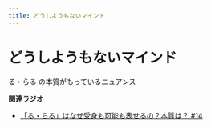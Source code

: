 ```yaml
---
title: どうしようもないマインド
---
```


# どうしようもないマインド


る・らる の本質がもっているニュアンス

**関連ラジオ**

-   [「る・らる」はなぜ受身も可能も表せるの？本質は？
    #14](https://www.youtube.com/watch?v=SPSn--SkUws)

